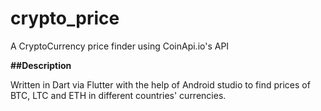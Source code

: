 # crypto_price

A CryptoCurrency price finder using CoinApi.io's API

**##Description**

Written in Dart via Flutter with the help of Android studio to find prices of BTC, LTC and ETH in different countries' currencies.
